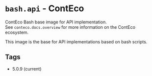 # `bash.api` - ContEco

ContEco Bash base image for API implementation.  
See `conteco.docs.overview` for more information on the ContEco ecosystem.

This image is the base for API implementations based on bash scripts.

## Tags

* 5.0.9 (current)
